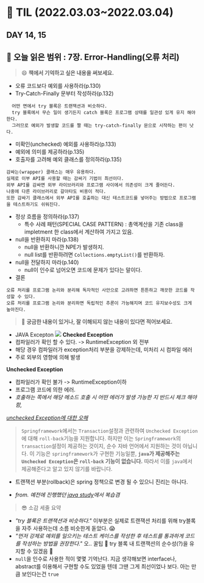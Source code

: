 # :pencil: TIL (2022.03.03~2022.03.04)
## DAY 14, 15
:book: 오늘 읽은 범위 : 7장. Error-Handling(오류 처리)
---
> :smile: **책에서 기억하고 싶은 내용을 써보세요.**
 - 오류 코드보다 예외를 사용하라(p.130)
 - Try-Catch-Finally 문부터 작성하라(p.132)
```
  어떤 면에서 try 블록은 트랜잭션과 비슷하다. 
  try 블록에서 무슨 일이 생기든지 catch 블록은 프로그램 상태를 일관성 있게 유지 해야 한다.
  그러므로 예외가 발생할 코드를 짤 때는 try-catch-finally 문으로 시작하는 편이 낫다.
```
 - 미확인(unchecked) 예외를 사용하라(p.133)
 - 예외에 의미를 제공하라(p.135)
 - 호출자를 고려해 예외 클래스를 정의하라(p.135)
```
감싸는(wrapper) 클래스는 매우 유용하다.
실제로 이부 API를 사용할 때는 감싸기 기법이 최선이다.
외부 API를 감싸면 외부 라이브러리와 프로그램 사이에서 의존성이 크게 줄어든다.
나중에 다른 라이브러리로 갈아타도 비용이 적다.
또한 감싸기 클래스에서 외부 API를 호출하는 대신 테스트코드를 넣어주는 방법으로 프로그램을 테스트하기도 쉬워진다.
```
 - 정상 흐름을 정의하라(p.137)
   * 특수 사례 패턴(SPECIAL CASE PATTERN) : 총액계산을 기존 class을 impletment 한 class에서 계산하여 가지고 있음.
 - null을 반환하지 마라(p.138)
   * null을 반환하니깐 NPE가 발생하지.
   * null list를 반환하려면 ```Collections.emptyList()```를 반환하자.
 - null을 전달하지 마라(p.140) 
   * null이 인수로 넘어오면 코드에 문제가 있다는 말이다.
 - 결론
```
오류 처리를 프로그램 논리와 분리해 독자적인 사안으로 고려하면 튼튼하고 깨끗한 코드를 작성할 수 있다.
오류 처리를 프로그램 논리와 분리하면 독립적인 추론이 가능해지며 코드 유지보수성도 크게 높아진다.
```
 
  
> :mag_right: **궁금한 내용이 있거나, 잘 이해되지 않는 내용이 있다면 적어보세요.**
 - JAVA Excepton
![](https://camo.githubusercontent.com/81791ce78fda8a42b3d72a2bcff7d1fa4b4a571df81292f53e26454340c42f31/68747470733a2f2f696d67312e6461756d63646e2e6e65742f7468756d622f523132383078302f3f73636f64653d6d746973746f72793226666e616d653d68747470733a2f2f626c6f672e6b616b616f63646e2e6e65742f646e2f526f5a6c562f6274715333493041586a4e2f61644d6f5937436556583859436666496c4e436f48302f696d672e706e67)
**Checked Exception**
- 컴파일러가 확인 할 수 있다. -> RuntimeException 외 전부
- 해당 경우 컴파일러가 exception처리 부분을 강제하는데, 미처리 시 컴파일 에러
- 주로 외부의 영향에 의해 발생

**Unchecked Exception**
- 컴파일러가 확인 불가 -> RuntimeException이하
- 프로그램 코드에 의한 에러.
- *호출하는 쪽에서 해당 메소드 호출 시 어떤 에러가 발생 가능한 지 반드시 체크 해야 함,*

*[unchecked Exception에 대한 오해](https://github.com/ByungJun25/study/tree/main/java/whiteship-study/9week)*
>`Springframework`에서는 `Transaction`설정과 관련하여 `Unchecked Exception`에 대해 `roll-back`기능을 지원합니다. 하지만 이는 `Springframework`의 `transaction`설정이 제공하는 것이지, 순수 자바 언어에서 지원하는 것이 아닙니다. 이 기능은 `springframework`가 구현한 기능일뿐, **`java`가 제공해주는  `Unchecked Exception`은  `roll-back`  기능이 없습니다.** 따라서 이를 `java`에서 제공해준다고 알고 있지 않기를 바랍니다.
- 트랜잭션 부분(rollback)은 spring 정책으로 변경 될 수 있으니 진리는 아니다.

- *from. 예전에 진행했던 [java study](https://github.com/myBabyGrand/study_JAVA_whiteship_live-study/blob/main/md_doc/09.Exception.md)에서 복습겸*

> :sunglasses: 소감 세줄 요약
 - *"try 블록은 트랜잭션과 비슷하다."* 이부분은 실제로 트랜잭션 처리를 위해 try블록을 자주 사용하는데 소름 비슷한게 돋았다. :scream:
 - *"먼저 강제로 예외를 일으키는 테스트 케이스를 작성한 후 테스트를 통과하게 코드를 작성하는 방법을 권장한다."*  오.. 꿀팁 :honey_pot: try 블록 내 트랜잭션의 순수성(?)을 유지할 수 있겠음 :thinking:
 - ```null```을 인수로 사용한 적이 몇몇 기억난다. 지금 생각해보면 interface나, abstract를 이용해서 구현할 수도 있었을 텐데 그땐 그게 최선이었나 보다. 아는 만큼 보인다는건 ```true```
 
 